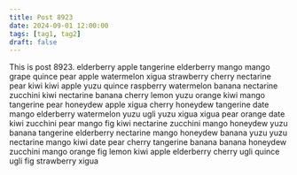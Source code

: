 ```yaml
---
title: Post 8923
date: 2024-09-01 12:00:00
tags: [tag1, tag2]
draft: false
---
```

This is post 8923.
elderberry
apple
tangerine
elderberry
mango
mango
grape
quince
pear
apple
watermelon
xigua
strawberry
cherry
nectarine
pear
kiwi
kiwi
apple
yuzu
quince
raspberry
watermelon
banana
nectarine
zucchini
kiwi
nectarine
banana
cherry
lemon
yuzu
orange
kiwi
mango
tangerine
pear
honeydew
apple
xigua
cherry
honeydew
tangerine
date
mango
elderberry
watermelon
yuzu
ugli
yuzu
xigua
xigua
pear
orange
date
kiwi
zucchini
pear
mango
fig
kiwi
nectarine
zucchini
mango
honeydew
yuzu
banana
tangerine
elderberry
nectarine
mango
honeydew
banana
yuzu
yuzu
nectarine
mango
kiwi
date
pear
cherry
tangerine
banana
banana
honeydew
zucchini
mango
orange
fig
lemon
kiwi
apple
elderberry
cherry
ugli
quince
ugli
fig
strawberry
xigua
